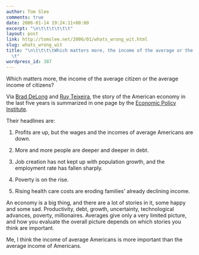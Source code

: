 ```yaml
---
author: Tom Slee
comments: true
date: 2006-01-14 19:24:11+00:00
excerpt: "\n\t\t\t\t\t\t"
layout: post
link: http://tomslee.net/2006/01/whats_wrong_wit.html
slug: whats_wrong_wit
title: "\n\t\t\t\tWhich matters more, the income of the average or the average income?\t\
  \t"
wordpress_id: 387
---
```



				

Which matters more, the income of the average citizen or the average income of citizens? 




Via [Brad DeLong](http://delong.typepad.com/sdj/2006/01/the_economy_up_.html) and [Ruy Teixeira](http://www.emergingdemocraticmajorityweblog.com/donkeyrising/archives/001364.php), the story of the American economy in the last five years is summarized in one page by the [Economic Policy Institute](http://www.epi.org/content.cfm/pm110).




Their headlines are:




  1. Profits are up, but the wages and the incomes of average Americans are down.





  2. More and more people are deeper and deeper in debt.





  3. Job creation has not kept up with population growth, and the employment rate has fallen sharply.





  4. Poverty is on the rise.





  5. Rising health care costs are eroding families' already declining income.



An economy is a big thing, and there are a lot of stories in it, some happy and some sad. Productivity, debt, growth, uncertainty, technological advances, poverty, millionaires. Averages give only a very limited picture, and how you evaluate the overall picture depends on which stories you think are important. 




Me, I think the income of average Americans is more important than the average income of Americans.


		
